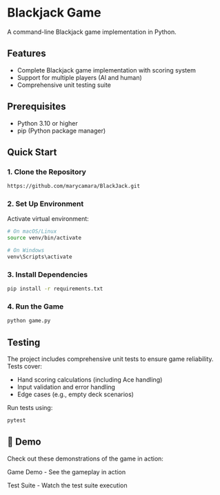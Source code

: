 # Blackjack Game

A command-line Blackjack game implementation in Python.
##  Features

- Complete Blackjack game implementation with scoring system
- Support for multiple players (AI and human)
- Comprehensive unit testing suite

##  Prerequisites

- Python 3.10 or higher
- pip (Python package manager)

##  Quick Start

### 1. Clone the Repository

```bash
https://github.com/marycamara/BlackJack.git
```

### 2. Set Up Environment

Activate virtual environment:

```bash
# On macOS/Linux
source venv/bin/activate

# On Windows
venv\Scripts\activate
```

### 3. Install Dependencies

```bash
pip install -r requirements.txt
```

### 4. Run the Game

```bash
python game.py
```

##  Testing

The project includes comprehensive unit tests to ensure game reliability. Tests cover:

- Hand scoring calculations (including Ace handling)
- Input validation and error handling
- Edge cases (e.g., empty deck scenarios)

Run tests using:

```bash
pytest
```

## 🎥 Demo

Check out these demonstrations of the game in action:

Game Demo - See the gameplay in action

Test Suite - Watch the test suite execution
